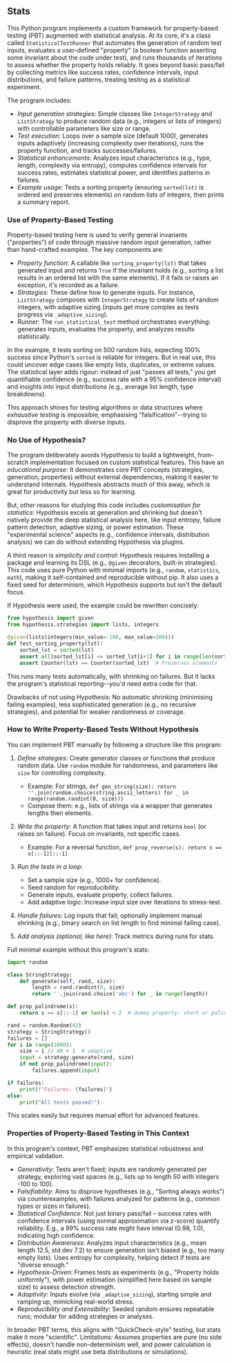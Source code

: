
## Stats

This Python program implements a custom framework for property-based testing (PBT)
augmented with statistical analysis. At its core, it's a class called `StatisticalTestRunner`
that automates the generation of random test inputs, evaluates a user-defined "property"
(a boolean function asserting some invariant about the code under test), and runs
thousands of iterations to assess whether the property holds reliably. It goes beyond
basic pass/fail by collecting metrics like success rates, confidence intervals, input
distributions, and failure patterns, treating testing as a statistical experiment.

The program includes:
- *Input generation strategies*: Simple classes like `IntegerStrategy` and `ListStrategy`
  to produce random data (e.g., integers or lists of integers) with controllable parameters
  like size or range.
- *Test execution*: Loops over a sample size (default 1000), generates inputs adaptively
  (increasing complexity over iterations), runs the property function, and tracks
  successes/failures.
- *Statistical enhancements*: Analyzes input characteristics (e.g., type, length,
  complexity via entropy), computes confidence intervals for success rates, estimates
  statistical power, and identifies patterns in failures.
- *Example usage*: Tests a sorting property (ensuring `sorted(lst)` is ordered and
  preserves elements) on random lists of integers, then prints a summary report.


### Use of Property-Based Testing

Property-based testing here is used to verify general invariants ("properties") of
code through massive random input generation, rather than hand-crafted examples.
The key components are:
- *Property function*: A callable like `sorting_property(lst)` that takes generated
  input and returns `True` if the invariant holds (e.g., sorting a list results in
  an ordered list with the same elements). If it fails or raises an exception,
  it's recorded as a failure.
- *Strategies*: These define how to generate inputs. For instance, `ListStrategy`
  composes with `IntegerStrategy` to create lists of random integers, with adaptive
  sizing (inputs get more complex as tests progress via `_adaptive_sizing`).
- *Runner*: The `run_statistical_test` method orchestrates everything: generates
  inputs, evaluates the property, and analyzes results statistically.

In the example, it tests sorting on 500 random lists, expecting 100% success since
Python's `sorted` is reliable for integers. But in real use, this could uncover edge
cases like empty lists, duplicates, or extreme values. The statistical layer adds
rigour: instead of just "passes all tests," you get quantifiable confidence (e.g.,
success rate with a 95% confidence interval) and insights into input distributions
(e.g., average list length, type breakdowns).

This approach shines for testing algorithms or data structures where *exhaustive testing* is
impossible, emphasising "falsification"--trying to disprove the property with diverse inputs.


### No Use of Hypothesis?

The program deliberately avoids Hypothesis to build a lightweight, from-scratch implementation
focused on custom statistical features. This have an *educational purpose*: It demonstrates
core PBT concepts (strategies, generation, properties) without external dependencies, making
it easier to understand internals. Hypothesis abstracts much of this away, which is great for
productivity but less so for learning.

But, other reasons for studying this code includes *customisation for statistics*:
Hypothesis excels at generation and shrinking but doesn't natively provide the deep
statistical analysis here, like input entropy, failure pattern detection, adaptive sizing,
or power estimation. These "experimental science" aspects (e.g., confidence intervals,
distribution analysis) we can do without extending Hypothesis via plugins.

A third reason is *simplicity and control*: Hypothesis requires installing a package and
learning its DSL (e.g., `@given` decorators, built-in strategies). This code uses pure
Python with minimal imports (e.g., `random`, `statistics`, `math`), making it self-contained
and reproducible without pip. It also uses a fixed seed for determinism, which Hypothesis
supports but isn't the default focus.

If Hypothesis were used, the example could be rewritten concisely:

```python
from hypothesis import given
from hypothesis.strategies import lists, integers

@given(lists(integers(min_value=-100, max_value=100)))
def test_sorting_property(lst):
    sorted_lst = sorted(lst)
    assert all(sorted_lst[i] <= sorted_lst[i+1] for i in range(len(sorted_lst)-1))
    assert Counter(lst) == Counter(sorted_lst)  # Preserves elements
```
This runs many tests automatically, with shrinking on failures. But it lacks the
program's statistical reporting--you'd need extra code for that.

Drawbacks of not using Hypothesis: No automatic shrinking (minimising failing examples),
less sophisticated generation (e.g., no recursive strategies), and potential for weaker
randomness or coverage.


### How to Write Property-Based Tests Without Hypothesis

You can implement PBT manually by following a structure like this program:

1. *Define strategies*: Create generator classes or functions that produce random data.
   Use `random` module for randomness, and parameters like `size` for controlling complexity.
   - Example: For strings, `def gen_string(size): return ''.join(random.choice(string.ascii_letters) for _ in range(random.randint(0, size)))`
   - Compose them: e.g., lists of strings via a wrapper that generates lengths then elements.

2. *Write the property*: A function that takes input and returns `bool` (or raises on failure).
   Focus on invariants, not specific cases.
   - Example: For a reversal function, `def prop_reverse(s): return s == s[::-1][::-1]`

3. *Run the tests in a loop*:
   - Set a sample size (e.g., 1000+ for confidence).
   - Seed random for reproducibility.
   - Generate inputs, evaluate property, collect failures.
   - Add adaptive logic: Increase input size over iterations to stress-test.

4. *Handle failures*: Log inputs that fail; optionally implement manual shrinking
   (e.g., binary search on list length to find minimal failing case).
   
5. *Add analysis (optional, like here)*: Track metrics during runs for stats.

Full minimal example without this program's stats:

```python
import random

class StringStrategy:
    def generate(self, rand, size):
        length = rand.randint(0, size)
        return ''.join(rand.choice('abc') for _ in range(length))

def prop_palindrome(s):
    return s == s[::-1] or len(s) < 2  # dummy property: short or palindrome

rand = random.Random(42)
strategy = StringStrategy()
failures = []
for i in range(1000):
    size = i // 40 + 1  # adaptive
    input = strategy.generate(rand, size)
    if not prop_palindrome(input):
        failures.append(input)

if failures:
    print(f"Failures: {failures}")
else:
    print("All tests passed!")
```
This scales easily but requires manual effort for advanced features.


### Properties of Property-Based Testing in This Context

In this program's context, PBT emphasizes statistical robustness and empirical validation.

- *Generativity*: Tests aren't fixed; inputs are randomly generated per strategy,
  exploring vast spaces (e.g., lists up to length 50 with integers -100 to 100).
- *Falsifiability*: Aims to disprove hypotheses (e.g., "Sorting always works") via
  counterexamples, with failures analyzed for patterns (e.g., common types or sizes
  in failures).
- *Statistical Confidence*: Not just binary pass/fail – success rates with confidence
  intervals (using normal approximation via z-score) quantify reliability. E.g., a 99%
  success rate might have interval (0.98, 1.0), indicating high confidence.
- *Distribution Awareness*: Analyzes input characteristics (e.g., mean length 12.5,
  std dev 7.2) to ensure generation isn't biased (e.g., too many empty lists). Uses
  entropy for complexity, helping detect if tests are "diverse enough."
- *Hypothesis-Driven*: Frames tests as experiments (e.g., "Property holds uniformly"),
  with power estimation (simplified here based on sample size) to assess detection strength.
- *Adaptivity*: Inputs evolve (via `_adaptive_sizing`), starting simple and ramping up,
  mimicking real-world stress.
- *Reproducibility and Extensibility*: Seeded random ensures repeatable runs; modular
  for adding strategies or analyses.

In broader PBT terms, this aligns with "QuickCheck-style" testing, but stats make it more
"scientific". Limitations: Assumes properties are pure (no side effects), doesn't handle
non-determinism well, and power calculation is heuristic (real stats might use beta
distributions or simulations).
